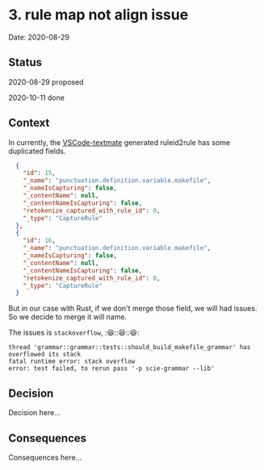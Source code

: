 # 3. rule map not align issue

Date: 2020-08-29

## Status

2020-08-29 proposed

2020-10-11 done

## Context

In currently, the [VSCode-textmate](https://github.com/microsoft/vscode-textmate) generated ruleid2rule has some duplicated fields.

```json
  {
    "id": 15,
    "_name": "punctuation.definition.variable.makefile",
    "_nameIsCapturing": false,
    "_contentName": null,
    "_contentNameIsCapturing": false,
    "retokenize_captured_with_rule_id": 0,
    "_type": "CaptureRule"
  },
  {
    "id": 16,
    "_name": "punctuation.definition.variable.makefile",
    "_nameIsCapturing": false,
    "_contentName": null,
    "_contentNameIsCapturing": false,
    "retokenize_captured_with_rule_id": 0,
    "_type": "CaptureRule"
  }
```

But in our case with Rust, if we don't merge those field, we will had issues. So we decide to merge it will name.

The issues is `stackoverflow`, ::laughing::::laughing::::laughing::

```
thread 'grammar::grammar::tests::should_build_makefile_grammar' has overflowed its stack
fatal runtime error: stack overflow
error: test failed, to rerun pass '-p scie-grammar --lib'
```


## Decision

Decision here...

## Consequences

Consequences here...
